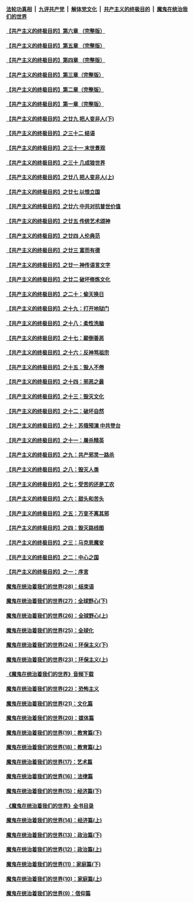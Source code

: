 

####  [法轮功真相](../../../../basic/blob/master/README.md?t=05262001) &nbsp;|&nbsp; [九评共产党](../../../../9ping.md/blob/master/README.md?t=05262001) &nbsp;|&nbsp; [解体党文化](../../../../jtdwh.md/blob/master/README.md?t=05262001)  &nbsp;|&nbsp; [共产主义的终极目的](../../../../gczydzjmd.md/blob/master/README.md?t=05262001) &nbsp;|&nbsp; [魔鬼在统治我们的世界](../../../../mgztzwmdsj.md/blob/master/README.md?t=05262001) 

#### [【共产主义的终极目的】第六章 （完整版）](../pages/nsc422/n11428913.md?t=05262001) 

#### [【共产主义的终极目的】第五章 （完整版）](../pages/nsc422/n11428912.md?t=05262001) 

#### [【共产主义的终极目的】第四章 （完整版）](../pages/nsc422/n11428907.md?t=05262001) 

#### [【共产主义的终极目的】第三章（完整版）](../pages/nsc422/n11428848.md?t=05262001) 

#### [【共产主义的终极目的】第二章（完整版）](../pages/nsc422/n11428831.md?t=05262001) 

#### [【共产主义的终极目的】第一章（完整版）](../pages/nsc422/n11417651.md?t=05262001) 

#### [【共产主义的终极目的】之廿九 把人变非人(下)](../pages/nsc422/n11344140.md?t=05262001) 

#### [【共产主义的终极目的】之三十二 结语](../pages/nsc422/n11360535.md?t=05262001) 

#### [【共产主义的终极目的】之三十一 末世景观](../pages/nsc422/n11351129.md?t=05262001) 

#### [【共产主义的终极目的】之三十 几成狼世界](../pages/nsc422/n11348280.md?t=05262001) 

#### [【共产主义的终极目的】之廿八 把人变非人(上)](../pages/nsc422/n11340492.md?t=05262001) 

#### [【共产主义的终极目的】之廿七 以恨立国](../pages/nsc422/n11336944.md?t=05262001) 

#### [【共产主义的终极目的】之廿六 中共对抗普世价值](../pages/nsc422/n11324785.md?t=05262001) 

#### [【共产主义的终极目的】之廿五 传统艺术颂神](../pages/nsc422/n11296396.md?t=05262001) 

#### [【共产主义的终极目的】之廿四 人伦典范](../pages/nsc422/n11296397.md?t=05262001) 

#### [【共产主义的终极目的】之廿三 富而有德](../pages/nsc422/n11283598.md?t=05262001) 

#### [【共产主义的终极目的】之廿一 神传语言文字](../pages/nsc422/n11263265.md?t=05262001) 

#### [【共产主义的终极目的】之廿二 破坏修炼文化](../pages/nsc422/n11245728.md?t=05262001) 

#### [【共产主义的终极目的】之二十：偷天换日](../pages/nsc422/n11238846.md?t=05262001) 

#### [【共产主义的终极目的】之十九：打开地狱门](../pages/nsc422/n11206376.md?t=05262001) 

#### [【共产主义的终极目的】之十八：柔性洗脑](../pages/nsc422/n11199994.md?t=05262001) 

#### [【共产主义的终极目的】之十七：颠倒善恶](../pages/nsc422/n11179782.md?t=05262001) 

#### [【共产主义的终极目的】之十六：反神骂祖宗](../pages/nsc422/n11166798.md?t=05262001) 

#### [【共产主义的终极目的】之十五：毁人不倦](../pages/nsc422/n11166792.md?t=05262001) 

#### [【共产主义的终极目的】之十四：邪恶之最](../pages/nsc422/n11150249.md?t=05262001) 

#### [【共产主义的终极目的】之十三：毁灭文化](../pages/nsc422/n11135227.md?t=05262001) 

#### [【共产主义的终极目的】之十二：破坏自然](../pages/nsc422/n11135214.md?t=05262001) 

#### [【共产主义的终极目的】之十：苏俄预演 中共登台](../pages/nsc422/n11118424.md?t=05262001) 

#### [【共产主义的终极目的】之十一：屠杀精英](../pages/nsc422/n11118442.md?t=05262001) 

#### [【共产主义的终极目的】之九：共产邪灵一路杀](../pages/nsc422/n11114139.md?t=05262001) 

#### [【共产主义的终极目的】之八：毁灭人类](../pages/nsc422/n11108503.md?t=05262001) 

#### [【共产主义的终极目的】之七：受苦的还是工农](../pages/nsc422/n11101809.md?t=05262001) 

#### [【共产主义的终极目的】之六：甜头和苦头](../pages/nsc422/n11096971.md?t=05262001) 

#### [【共产主义的终极目的】之五：万变不离其邪](../pages/nsc422/n11091285.md?t=05262001) 

#### [【共产主义的终极目的】之四：毁灭路线图](../pages/nsc422/n11086284.md?t=05262001) 

#### [【共产主义的终极目的】之三：马克思魔变](../pages/nsc422/n11061941.md?t=05262001) 

#### [【共产主义的终极目的】之二：中心之国](../pages/nsc422/n11047728.md?t=05262001) 

#### [【共产主义的终极目的】之一：序言](../pages/nsc422/n11086077.md?t=05262001) 

#### [魔鬼在统治着我们的世界(28)：结束语](../pages/nsc422/n10936246.md?t=05262001) 

#### [魔鬼在统治着我们的世界(27)：全球野心(下)](../pages/nsc422/n10928319.md?t=05262001) 

#### [魔鬼在统治着我们的世界(26)：全球野心(上)](../pages/nsc422/n10900318.md?t=05262001) 

#### [魔鬼在统治着我们的世界(25)：全球化](../pages/nsc422/n10788205.md?t=05262001) 

#### [魔鬼在统治着我们的世界(24)：环保主义(下)](../pages/nsc422/n10695307.md?t=05262001) 

#### [魔鬼在统治着我们的世界(23)：环保主义(上)](../pages/nsc422/n10688613.md?t=05262001) 

#### [《魔鬼在统治着我们的世界》音频下载](../pages/nsc422/n10635553.md?t=05262001) 

#### [魔鬼在统治着我们的世界(22)：恐怖主义](../pages/nsc422/n10614727.md?t=05262001) 

#### [魔鬼在统治着我们的世界(21)：文化篇](../pages/nsc422/n10597706.md?t=05262001) 

#### [魔鬼在统治着我们的世界(20)：媒体篇](../pages/nsc422/n10586579.md?t=05262001) 

#### [魔鬼在统治着我们的世界(19)：教育篇(下)](../pages/nsc422/n10564808.md?t=05262001) 

#### [魔鬼在统治着我们的世界(18)：教育篇(上)](../pages/nsc422/n10526970.md?t=05262001) 

#### [魔鬼在统治着我们的世界(17)：艺术篇](../pages/nsc422/n10499093.md?t=05262001) 

#### [魔鬼在统治着我们的世界(16)：法律篇](../pages/nsc422/n10485969.md?t=05262001) 

#### [魔鬼在统治着我们的世界(15)：经济篇(下)](../pages/nsc422/n10469975.md?t=05262001) 

#### [《魔鬼在统治着我们的世界》全书目录](../pages/nsc422/n10464261.md?t=05262001) 

#### [魔鬼在统治着我们的世界(14)：经济篇(上)](../pages/nsc422/n10457370.md?t=05262001) 

#### [魔鬼在统治着我们的世界(13)：政治篇(下)](../pages/nsc422/n10448270.md?t=05262001) 

#### [魔鬼在统治着我们的世界(12)：政治篇(上)](../pages/nsc422/n10444576.md?t=05262001) 

#### [魔鬼在统治着我们的世界(11)：家庭篇(下)](../pages/nsc422/n10440961.md?t=05262001) 

#### [魔鬼在统治着我们的世界(10)：家庭篇(上)](../pages/nsc422/n10435448.md?t=05262001) 

#### [魔鬼在统治着我们的世界(9)：信仰篇](../pages/nsc422/n10432159.md?t=05262001) 

